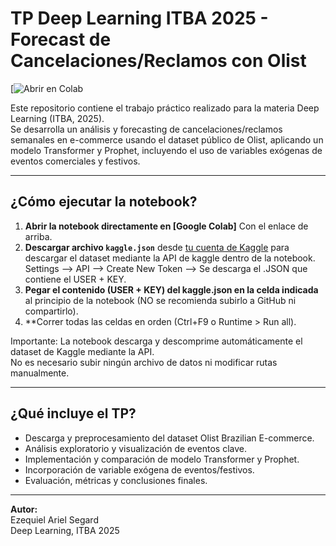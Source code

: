 # TP Deep Learning ITBA 2025 - Forecast de Cancelaciones/Reclamos con Olist

[![Abrir en Colab](https://colab.research.google.com/drive/1q2o-xaugY2Znu7RutGRauUpd2uKOWfJI#scrollTo=ulHibTxWTmjX)

Este repositorio contiene el trabajo práctico realizado para la materia Deep Learning (ITBA, 2025).  
Se desarrolla un análisis y forecasting de cancelaciones/reclamos semanales en e-commerce usando el dataset público de Olist, aplicando un modelo Transformer y Prophet, incluyendo el uso de variables exógenas de eventos comerciales y festivos.

---

## ¿Cómo ejecutar la notebook?

1. **Abrir la notebook directamente en [Google Colab]** Con el enlace de arriba.
2. **Descargar archivo `kaggle.json`** desde [tu cuenta de Kaggle](https://www.kaggle.com/settings/account) para descargar el dataset mediante la API de kaggle dentro de la notebook.
   Settings --> API --> Create New Token --> Se descarga el .JSON que contiene el USER + KEY.
4. **Pegar el contenido (USER + KEY) del kaggle.json en la celda indicada** al principio de la notebook (NO se recomienda subirlo a GitHub ni compartirlo).
5. **Correr todas las celdas en orden (Ctrl+F9 o Runtime > Run all).

Importante:
La notebook descarga y descomprime automáticamente el dataset de Kaggle mediante la API.  
No es necesario subir ningún archivo de datos ni modificar rutas manualmente.

---

## ¿Qué incluye el TP?

- Descarga y preprocesamiento del dataset Olist Brazilian E-commerce.
- Análisis exploratorio y visualización de eventos clave.
- Implementación y comparación de modelo Transformer y Prophet.
- Incorporación de variable exógena de eventos/festivos.
- Evaluación, métricas y conclusiones finales.

---

**Autor:**  
Ezequiel Ariel Segard  
Deep Learning, ITBA 2025
